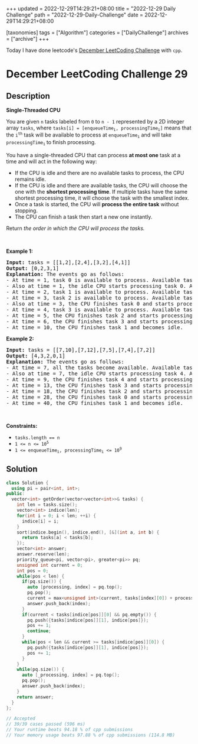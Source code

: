 +++
updated = 2022-12-29T14:29:21+08:00
title = "2022-12-29 Daily Challenge"
path = "2022-12-29-Daily-Challenge"
date = 2022-12-29T14:29:21+08:00

[taxonomies]
tags = ["Algorithm"]
categories = ["DailyChallenge"]
archives = ["archive"]
+++

Today I have done leetcode's [December LeetCoding Challenge](https://leetcode.com/problems/single-threaded-cpu/) with `cpp`.

<!-- more -->

# December LeetCoding Challenge 29

## Description

**Single-Threaded CPU**

<p>You are given <code>n</code>​​​​​​ tasks labeled from <code>0</code> to <code>n - 1</code> represented by a 2D integer array <code>tasks</code>, where <code>tasks[i] = [enqueueTime<sub>i</sub>, processingTime<sub>i</sub>]</code> means that the <code>i<sup>​​​​​​th</sup></code>​​​​ task will be available to process at <code>enqueueTime<sub>i</sub></code> and will take <code>processingTime<sub>i</sub></code><sub> </sub>to finish processing.</p>

<p>You have a single-threaded CPU that can process <strong>at most one</strong> task at a time and will act in the following way:</p>

<ul>
	<li>If the CPU is idle and there are no available tasks to process, the CPU remains idle.</li>
	<li>If the CPU is idle and there are available tasks, the CPU will choose the one with the <strong>shortest processing time</strong>. If multiple tasks have the same shortest processing time, it will choose the task with the smallest index.</li>
	<li>Once a task is started, the CPU will <strong>process the entire task</strong> without stopping.</li>
	<li>The CPU can finish a task then start a new one instantly.</li>
</ul>

<p>Return <em>the order in which the CPU will process the tasks.</em></p>

<p>&nbsp;</p>
<p><strong class="example">Example 1:</strong></p>

<pre>
<strong>Input:</strong> tasks = [[1,2],[2,4],[3,2],[4,1]]
<strong>Output:</strong> [0,2,3,1]
<strong>Explanation: </strong>The events go as follows: 
- At time = 1, task 0 is available to process. Available tasks = {0}.
- Also at time = 1, the idle CPU starts processing task 0. Available tasks = {}.
- At time = 2, task 1 is available to process. Available tasks = {1}.
- At time = 3, task 2 is available to process. Available tasks = {1, 2}.
- Also at time = 3, the CPU finishes task 0 and starts processing task 2 as it is the shortest. Available tasks = {1}.
- At time = 4, task 3 is available to process. Available tasks = {1, 3}.
- At time = 5, the CPU finishes task 2 and starts processing task 3 as it is the shortest. Available tasks = {1}.
- At time = 6, the CPU finishes task 3 and starts processing task 1. Available tasks = {}.
- At time = 10, the CPU finishes task 1 and becomes idle.
</pre>

<p><strong class="example">Example 2:</strong></p>

<pre>
<strong>Input:</strong> tasks = [[7,10],[7,12],[7,5],[7,4],[7,2]]
<strong>Output:</strong> [4,3,2,0,1]
<strong>Explanation</strong><strong>: </strong>The events go as follows:
- At time = 7, all the tasks become available. Available tasks = {0,1,2,3,4}.
- Also at time = 7, the idle CPU starts processing task 4. Available tasks = {0,1,2,3}.
- At time = 9, the CPU finishes task 4 and starts processing task 3. Available tasks = {0,1,2}.
- At time = 13, the CPU finishes task 3 and starts processing task 2. Available tasks = {0,1}.
- At time = 18, the CPU finishes task 2 and starts processing task 0. Available tasks = {1}.
- At time = 28, the CPU finishes task 0 and starts processing task 1. Available tasks = {}.
- At time = 40, the CPU finishes task 1 and becomes idle.
</pre>

<p>&nbsp;</p>
<p><strong>Constraints:</strong></p>

<ul>
	<li><code>tasks.length == n</code></li>
	<li><code>1 &lt;= n &lt;= 10<sup>5</sup></code></li>
	<li><code>1 &lt;= enqueueTime<sub>i</sub>, processingTime<sub>i</sub> &lt;= 10<sup>9</sup></code></li>
</ul>


## Solution

``` cpp
class Solution {
  using pi = pair<int, int>;
public:
  vector<int> getOrder(vector<vector<int>>& tasks) {
    int len = tasks.size();
    vector<int> indice(len);
    for(int i = 0; i < len; ++i) {
      indice[i] = i;
    }
    sort(indice.begin(), indice.end(), [&](int a, int b) {
      return tasks[a] < tasks[b];
    });
    vector<int> answer;
    answer.reserve(len);
    priority_queue<pi, vector<pi>, greater<pi>> pq;
    unsigned int current = 0;
    int pos = 0;
    while(pos < len) {
      if(pq.size()) {
        auto [processing, index] = pq.top();
        pq.pop();
        current = max<unsigned int>(current, tasks[index][0]) + processing;
        answer.push_back(index);
      }
      if(current < tasks[indice[pos]][0] && pq.empty()) {
        pq.push({tasks[indice[pos]][1], indice[pos]});
        pos += 1;
        continue;
      }
      while(pos < len && current >= tasks[indice[pos]][0]) {
        pq.push({tasks[indice[pos]][1], indice[pos]});
        pos += 1;
      }
    }
    while(pq.size()) {
      auto [_processing, index] = pq.top();
      pq.pop();
      answer.push_back(index);
    }
    return answer;
  }
};

// Accepted
// 39/39 cases passed (596 ms)
// Your runtime beats 94.18 % of cpp submissions
// Your memory usage beats 97.88 % of cpp submissions (114.8 MB)
```
